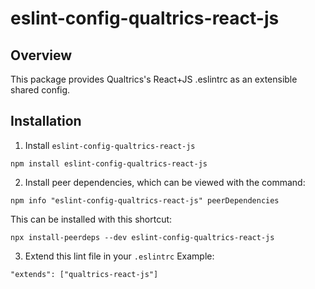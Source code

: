 # eslint-config-qualtrics-react-js

## Overview
This package provides Qualtrics's React+JS .eslintrc as an extensible shared config.

## Installation
1. Install `eslint-config-qualtrics-react-js`
```
npm install eslint-config-qualtrics-react-js
```

2. Install peer dependencies, which can be viewed with the command:
```
npm info "eslint-config-qualtrics-react-js" peerDependencies
```

This can be installed with this shortcut:
```
npx install-peerdeps --dev eslint-config-qualtrics-react-js
```
3. Extend this lint file in your `.eslintrc`
Example:
```
"extends": ["qualtrics-react-js"]
```